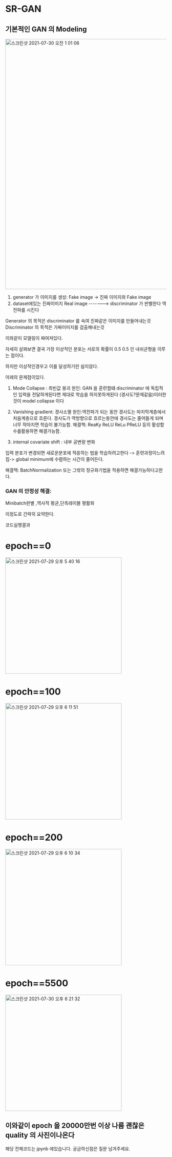 
# SR-GAN




## 기본적인 GAN 의 Modeling 




<img width="781" alt="스크린샷 2021-07-30 오전 1 01 06" src="https://user-images.githubusercontent.com/76778082/127525921-21cea387-8675-4241-81c0-03adc511f24c.png">


1. generator 가 이미지를 생성: Fake image -> 진짜 이미지와 Fake image  
2. dataset에있는 진짜이미지 Real image                                             -------> discriminator 가 판별한다  역전파를 시킨다 


Generator 의 목적은 discriminator 를 속여 진짜같은 이미지를 만들어내는것 
Discriminator 의 목적은 가짜이미지를 검출해내는것

이와같이 모델링이 짜여져있다.

자세히 살펴보면 결귝 가장 이상적인 분포는 서로의 확률이 0.5 0.5 인 내쉬균형을 이루는 점이다. 

하지만 이상적인경우고 이를 달성하기란 쉽지않다.

아래의 문제점이있다.

1. Mode Collapse : 최빈값 붕괴 
원인: GAN 을 훈련할떄 discriminator 에 독립적인 입력을 전달하게된다면 제대로 학습을 하지못하게된다 (경사도?문제같음)이러한 것이 model collapse 이다


2. Vanishing gradient: 경사소멸
원인:역전파가 되는 동안 경사도는 마지막계층에서 처음계층으로 흐른다. 경사도가 역방향으로 흐르는동안에 경사도는 줄어들게 되며 너무 작아지면 학습이 불가능함.
해결책: ReaKy ReLU ReLu PReLU 등의 활성함수를활용하면 해결가능함.

3. internal covariate shift : 내부 공변량  변화

입력 분포가 변경되면 새로운분포에 적응하는 법을 학습하려고한다 -> 훈련과정이느려짐-> global minimum에 수렴하는 시간이 줄어든다. 

해결책: BatchNormalization 또는 그밖의 정규화기법을 적용하면 해결가능하다고한다.


### GAN 의 안정성 해결:

Minibatch판별 ,역사적 평균,단측레이블 평활화


이정도로 간략히 요약한다.




코드실행결과 
# epoch==0
<img width="363" alt="스크린샷 2021-07-29 오후 5 40 16" src="https://user-images.githubusercontent.com/76778082/127462958-363cd299-71df-4ddc-be52-1260f8ae9a37.png">

# epoch==100
<img width="363" alt="스크린샷 2021-07-29 오후 6 11 51" src="https://user-images.githubusercontent.com/76778082/127465341-88f58725-30b1-4ed7-beb5-e89c2dd5ebe0.png">


# epoch==200


<img width="363" alt="스크린샷 2021-07-29 오후 6 10 34" src="https://user-images.githubusercontent.com/76778082/127465194-f4b72e03-72c5-4d3e-a909-b15bf79cdd74.png">

# epoch==5500

<img width="363" alt="스크린샷 2021-07-30 오후 6 21 32" src="https://user-images.githubusercontent.com/76778082/127632114-53ee4bee-9fce-44ba-93bb-8e2f39061e1b.png">




## 이와같이 epoch 을 20000만번 이상  나름 괜찮은 quality 의 사진이나온다


해당 전체코드는 jpynb 에있습니다. 궁금하신점은 질문 남겨주세요.
 
